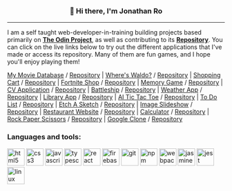 <!-- https://rahuldkjain.github.io/gh-profile-readme-generator/ -->
<!-- https://www.vectorlogo.zone/ -->
<!-- https://docs.github.com/en/github/writing-on-github/getting-started-with-writing-and-formatting-on-github/basic-writing-and-formatting-syntax -->

<h3 align="center">👋 Hi  there, I'm Jonathan Ro</h3>

---

I am a self taught web-developer-in-training building projects based primarily on **[The Odin Project](https://www.theodinproject.com/)**, as well as contributing to its **[Repository](https://github.com/jonro2955/theodinproject)**. You can click on the live links below to try out the different applications that I've made or access its repository. Many of them are fun games, and I hope you'll enjoy playing them!
 
[My Movie Database](https://mmdb-97518.web.app) / [Repository](https://github.com/jonro2955/odin_javascript_12_mmdb)
| [Where's Waldo?](https://jonro2955.github.io/odin_javascript_11_wheres_waldo/) / [Repository](https://github.com/jonro2955/odin_javascript_11_wheres_waldo) | [Shopping Cart](https://jonro2955.github.io/odin_javascript_10_shopping_cart) / [Repository](https://github.com/jonro2955/odin_javascript_10_shopping_cart) | [Fortnite Shop](https://jonro2955.github.io/fortnite-shop-react-router-practice/) / [Repository](https://github.com/jonro2955/fortnite-shop-react-router-practice) | [Memory Game](https://jonro2955.github.io/odin_javascript_9_memory_card/) / [Repository](https://github.com/jonro2955/odin_javascript_9_memory_card) | [CV Application](https://jonro2955.github.io/odin_javascript_8_cv_application/) / [Repository](https://github.com/jonro2955/odin_javascript_8_cv_application) | [Battleship](https://jonro2955.github.io/odin_javascript_7_battleship_2.0/) / [Repository](https://github.com/jonro2955/odin_javascript_7_battleship_2.0) | [Weather App](https://jonro2955.github.io/odin_javascript_5_weather_app/) / [Repository](https://github.com/jonro2955/odin_javascript_5_weather_app) | [Library App](https://jonro2955.github.io/odin_javaScript_1_library/) / [Repository](https://github.com/jonro2955/odin_javaScript_1_library) | [AI Tic Tac Toe](https://jonro2955.github.io/odin_javascript_2_tictactoe/) / [Repository](https://github.com/jonro2955/odin_javascript_2_tictactoe) | [To Do List](https://jonro2955.github.io/odin_javascript_4_todo_list/) / [Repository](https://github.com/jonro2955/odin_javascript_4_todo_list) | [Etch A Sketch](https://jonro2955.github.io/odin_foundations_4_etch_a_sketch/) / [Repository](https://github.com/jonro2955/odin_foundations_4_etch_a_sketch) | [Image Slideshow](https://jonro2955.github.io/odin_javascript_4.1_DUI/) / [Repository](https://github.com/jonro2955/odin_javascript_4.1_DUI) | [Restaurant Website](https://jonro2955.github.io/odin_javascript_3_restaurant_page/) / [Repository](https://github.com/jonro2955/odin_javascript_3_restaurant_page) | [Calculator](https://jonro2955.github.io/odin_foundations_5_calculator/) / [Repository](https://github.com/jonro2955/odin_foundations_5_calculator) | [Rock Paper Scissors](https://jonro2955.github.io/odin_foundations_3_rock_paper_scissors/) / [Repository](https://github.com/jonro2955/odin_foundations_3_rock_paper_scissors) | [Google Clone](https://jonro2955.github.io/odin_foundations_2_google_homepage/) / [Repository](https://github.com/jonro2955/odin_foundations_2_google_homepage)

<h3>Languages and tools:</h3>

[<img src="https://cdn.jsdelivr.net/gh/devicons/devicon/icons/html5/html5-plain-wordmark.svg" alt="html5" width="40" height="40"/>](https://developer.mozilla.org/en-US/docs/Web/HTML) 
[<img src="https://cdn.jsdelivr.net/gh/devicons/devicon/icons/css3/css3-plain-wordmark.svg" alt="css3" width="40" height="40"/>](https://developer.mozilla.org/en-US/docs/Web/CSS) 
[<img src="https://cdn.jsdelivr.net/gh/devicons/devicon/icons/javascript/javascript-plain.svg" alt="javascript" width="40" height="40"/>](https://developer.mozilla.org/en-US/docs/Web/JavaScript) 
[<img src="https://cdn.jsdelivr.net/gh/devicons/devicon/icons/typescript/typescript-plain.svg" alt="typescript" width="40" height="40"/>](https://www.typescriptlang.org/) 
[<img src="https://cdn.jsdelivr.net/gh/devicons/devicon/icons/react/react-original-wordmark.svg" alt="react" width="40" height="40"/>](https://reactjs.org/) 
[<img src="https://cdn.jsdelivr.net/gh/devicons/devicon/icons/firebase/firebase-plain-wordmark.svg" alt="firebase" width="40" height="40"/>](https://firebase.google.com/) 
[<img src="https://cdn.jsdelivr.net/gh/devicons/devicon/icons/git/git-plain-wordmark.svg" alt="git" width="40" height="40"/>](https://git-scm.com/) 
[<img src="https://cdn.jsdelivr.net/gh/devicons/devicon/icons/npm/npm-original-wordmark.svg" alt="npm" width="40" height="40"/>](https://www.npmjs.com/) 
[<img src="https://cdn.jsdelivr.net/gh/devicons/devicon/icons/webpack/webpack-original-wordmark.svg" alt="webpack" width="40" height="40"/>](https://webpack.js.org/) 
[<img src="https://cdn.jsdelivr.net/gh/devicons/devicon/icons/jasmine/jasmine-plain-wordmark.svg" alt="jasmine" width="40" height="40"/>](https://jasmine.github.io/) 
[<img src="https://cdn.jsdelivr.net/gh/devicons/devicon/icons/jest/jest-plain.svg" alt="jest" width="40" height="40"/>](https://jestjs.io/)
[<img src="https://cdn.jsdelivr.net/gh/devicons/devicon/icons/linux/linux-original.svg" alt="linux" width="40" height="40"/>](https://www.kernel.org/)
